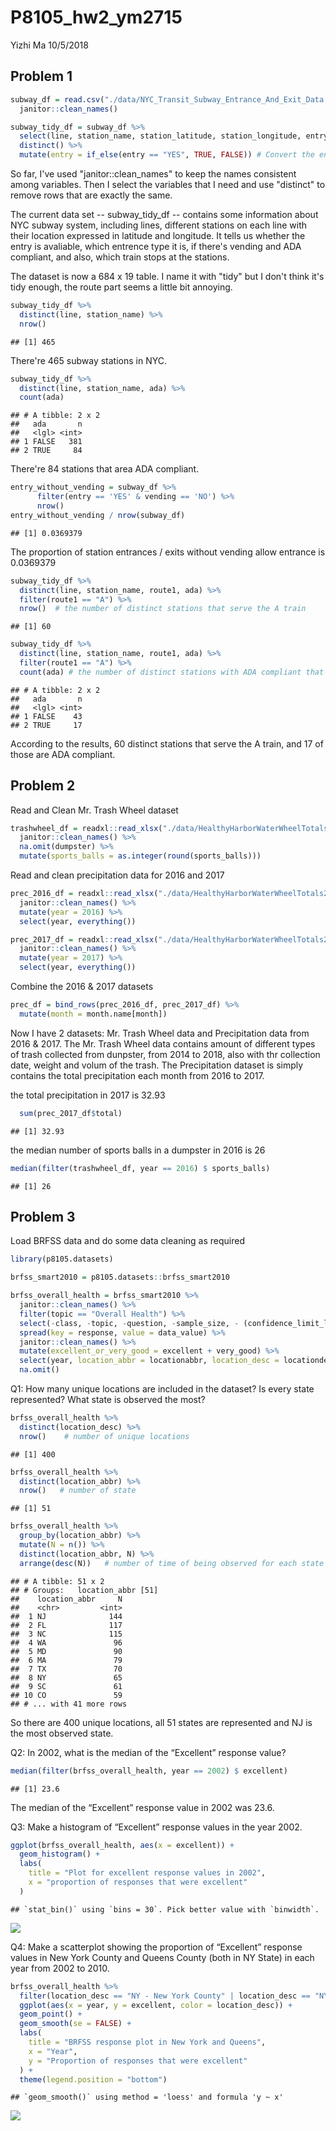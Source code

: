 P8105\_hw2\_ym2715
================
Yizhi Ma
10/5/2018

Problem 1
---------

``` r
subway_df = read.csv("./data/NYC_Transit_Subway_Entrance_And_Exit_Data.csv") %>% 
  janitor::clean_names()

subway_tidy_df = subway_df %>% 
  select(line, station_name, station_latitude, station_longitude, entry, vending, entrance_type, ada, route1, route2, route3, route4, route5, route6, route7, route8, route9, route10, route11) %>% 
  distinct() %>% 
  mutate(entry = if_else(entry == "YES", TRUE, FALSE)) # Convert the entry variable from character to a logical variable
```

So far, I've used "janitor::clean\_names" to keep the names consistent among variables. Then I select the variables that I need and use "distinct" to remove rows that are exactly the same.

The current data set -- subway\_tidy\_df -- contains some information about NYC subway system, including lines, different stations on each line with their location expressed in latitude and longitude. It tells us whether the entry is avaliable, which entrence type it is, if there's vending and ADA compliant, and also, which train stops at the stations.

The dataset is now a 684 x 19 table. I name it with "tidy" but I don't think it's tidy enough, the route part seems a little bit annoying.

``` r
subway_tidy_df %>% 
  distinct(line, station_name) %>% 
  nrow()
```

    ## [1] 465

There're 465 subway stations in NYC.

``` r
subway_tidy_df %>% 
  distinct(line, station_name, ada) %>% 
  count(ada)
```

    ## # A tibble: 2 x 2
    ##   ada       n
    ##   <lgl> <int>
    ## 1 FALSE   381
    ## 2 TRUE     84

There're 84 stations that area ADA compliant.

``` r
entry_without_vending = subway_df %>% 
      filter(entry == 'YES' & vending == 'NO') %>% 
      nrow()
entry_without_vending / nrow(subway_df)
```

    ## [1] 0.0369379

The proportion of station entrances / exits without vending allow entrance is 0.0369379

``` r
subway_tidy_df %>% 
  distinct(line, station_name, route1, ada) %>% 
  filter(route1 == "A") %>% 
  nrow()  # the number of distinct stations that serve the A train
```

    ## [1] 60

``` r
subway_tidy_df %>% 
  distinct(line, station_name, route1, ada) %>% 
  filter(route1 == "A") %>% 
  count(ada) # the number of distinct stations with ADA compliant that serve the A train
```

    ## # A tibble: 2 x 2
    ##   ada       n
    ##   <lgl> <int>
    ## 1 FALSE    43
    ## 2 TRUE     17

According to the results, 60 distinct stations that serve the A train, and 17 of those are ADA compliant.

Problem 2
---------

Read and Clean Mr. Trash Wheel dataset

``` r
trashwheel_df = readxl::read_xlsx("./data/HealthyHarborWaterWheelTotals2018-7-28.xlsx", sheet = "Mr. Trash Wheel", range = cell_cols("A:N")) %>% 
  janitor::clean_names() %>% 
  na.omit(dumpster) %>%
  mutate(sports_balls = as.integer(round(sports_balls)))
```

Read and clean precipitation data for 2016 and 2017

``` r
prec_2016_df = readxl::read_xlsx("./data/HealthyHarborWaterWheelTotals2018-7-28.xlsx", sheet = "2016 Precipitation", range = "A2:B14") %>% 
  janitor::clean_names() %>% 
  mutate(year = 2016) %>% 
  select(year, everything())

prec_2017_df = readxl::read_xlsx("./data/HealthyHarborWaterWheelTotals2018-7-28.xlsx", sheet = "2017 Precipitation", range = "A2:B14") %>% 
  janitor::clean_names() %>% 
  mutate(year = 2017) %>% 
  select(year, everything())
```

Combine the 2016 & 2017 datasets

``` r
prec_df = bind_rows(prec_2016_df, prec_2017_df) %>% 
  mutate(month = month.name[month])
```

Now I have 2 datasets: Mr. Trash Wheel data and Precipitation data from 2016 & 2017.
The Mr. Trash Wheel data contains amount of different types of trash collected from dunpster, from 2014 to 2018, also with thr collection date, weight and volum of the trash.
The Precipitation dataset is simply contains the total precipitation each month from 2016 to 2017.

the total precipitation in 2017 is 32.93

``` r
  sum(prec_2017_df$total)
```

    ## [1] 32.93

the median number of sports balls in a dumpster in 2016 is 26

``` r
median(filter(trashwheel_df, year == 2016) $ sports_balls)
```

    ## [1] 26

Problem 3
---------

Load BRFSS data and do some data cleaning as required

``` r
library(p8105.datasets)

brfss_smart2010 = p8105.datasets::brfss_smart2010

brfss_overall_health = brfss_smart2010 %>% 
  janitor::clean_names() %>% 
  filter(topic == "Overall Health") %>% 
  select(-class, -topic, -question, -sample_size, - (confidence_limit_low:geo_location)) %>% 
  spread(key = response, value = data_value) %>% 
  janitor::clean_names() %>% 
  mutate(excellent_or_very_good = excellent + very_good) %>% 
  select(year, location_abbr = locationabbr, location_desc = locationdesc, excellent_or_very_good, excellent, very_good, good, fair, poor) %>% 
  na.omit()
```

Q1: How many unique locations are included in the dataset? Is every state represented? What state is observed the most?

``` r
brfss_overall_health %>% 
  distinct(location_desc) %>% 
  nrow()    # number of unique locations 
```

    ## [1] 400

``` r
brfss_overall_health %>% 
  distinct(location_abbr) %>% 
  nrow()   # number of state
```

    ## [1] 51

``` r
brfss_overall_health %>% 
  group_by(location_abbr) %>% 
  mutate(N = n()) %>% 
  distinct(location_abbr, N) %>% 
  arrange(desc(N))   # number of time of being observed for each state
```

    ## # A tibble: 51 x 2
    ## # Groups:   location_abbr [51]
    ##    location_abbr     N
    ##    <chr>         <int>
    ##  1 NJ              144
    ##  2 FL              117
    ##  3 NC              115
    ##  4 WA               96
    ##  5 MD               90
    ##  6 MA               79
    ##  7 TX               70
    ##  8 NY               65
    ##  9 SC               61
    ## 10 CO               59
    ## # ... with 41 more rows

So there are 400 unique locations, all 51 states are represented and NJ is the most observed state.

Q2: In 2002, what is the median of the “Excellent” response value?

``` r
median(filter(brfss_overall_health, year == 2002) $ excellent)
```

    ## [1] 23.6

The median of the “Excellent” response value in 2002 was 23.6.

Q3: Make a histogram of “Excellent” response values in the year 2002.

``` r
ggplot(brfss_overall_health, aes(x = excellent)) +
  geom_histogram() +
  labs(
    title = "Plot for excellent response values in 2002",
    x = "proportion of responses that were excellent"
  )
```

    ## `stat_bin()` using `bins = 30`. Pick better value with `binwidth`.

![](p8105_hw2_ym2715_files/figure-markdown_github/question3-1.png)

Q4: Make a scatterplot showing the proportion of “Excellent” response values in New York County and Queens County (both in NY State) in each year from 2002 to 2010.

``` r
brfss_overall_health %>% 
  filter(location_desc == "NY - New York County" | location_desc == "NY - Queens County") %>% 
  ggplot(aes(x = year, y = excellent, color = location_desc)) +
  geom_point() +
  geom_smooth(se = FALSE) +
  labs(
    title = "BRFSS response plot in New York and Queens",
    x = "Year",
    y = "Proportion of responses that were excellent"
  ) +
  theme(legend.position = "bottom")
```

    ## `geom_smooth()` using method = 'loess' and formula 'y ~ x'

![](p8105_hw2_ym2715_files/figure-markdown_github/question4-1.png)
